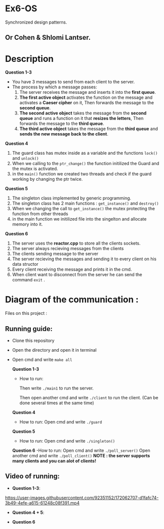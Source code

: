 # Ex6-OS
Synchronized design patterns.

## Or Cohen & Shlomi Lantser.

# Description

**Question 1-3**
  - You have 3 messages to send from each client to the server.
  - The process by which a message passes:
    1. The server receives the message and inserts it into the **first queue**.
    2. **The first active object** activates the function on the message and activates a **Caeser cipher** on it,
       Then forwards the message to the **second queue**.
    3. **The second active object** takes the message from the **second queue** and runs a function on it that **resizes the letters**,
       Then forwards the message to the **third queue**.
    4. **The third active object** takes the message from the **third queue** and **sends the new message back to the client**.

**Question 4**
  1. The guard class has mutex inside as a variable and the functions `lock()` and `unlock()`
  2. When we calling to the `ptr_change()` the function initilized the Guard and the mutex is activated.
  3. in the `main()` function we created two threads and check if the guard working by changing the ptr twice.

**Question 5**
   1. The singleton class implemented by generic programming.
   2. The singleton class has 2 main functions : `get_instance()` and `destroy()`
   3. When we changing the call to `get_instance()` the mutex protecting the function from other threads
   4. in the main function we initilized file into the singelton and allocate memory into it.

**Question 6**
   1. The server uses the **reactor.cpp** to store all the clients sockets.
   2. The server always recieving messages from the clients
   3. The clients sending message to the server
   4. The server recieving the messages and sending it to every client on his data structor
   5. Every client receiving the message and prints it in the cmd.
   6. When client want to disconnect from the server he can send the command `exit` .



# Diagram of the communication :


Files on this project :


                 
## Running guide:

* Clone this repository
* Open the directory and open it in terminal
* Open cmd and write `make all`


  **Question 1-3**
  
  
    - How to run:
      
      Then write `./main1` to run the server.
      
      Then open another cmd and write `./client` to run the client. (Can be done several times at the same time)

   **Question 4**
   - How to run:
   Open cmd and write `./guard`

   
   **Question 5**
   - How to run:
   Open cmd and write `./singleton()`

   
   **Question 6**
   -How to run:
   Open cmd and write `./poll_server()`
   Open another cmd and write `./poll_client()`
   **NOTE : the server supports many clients and you can alot of clients!**
   



## Video of running:

 - **Question 1-3**:
 

https://user-images.githubusercontent.com/92351152/172062707-d1fafc74-3b49-4efe-a615-61248c08f391.mp4


 
 - **Question 4 + 5**:

 - **Question 6**

    
                 
